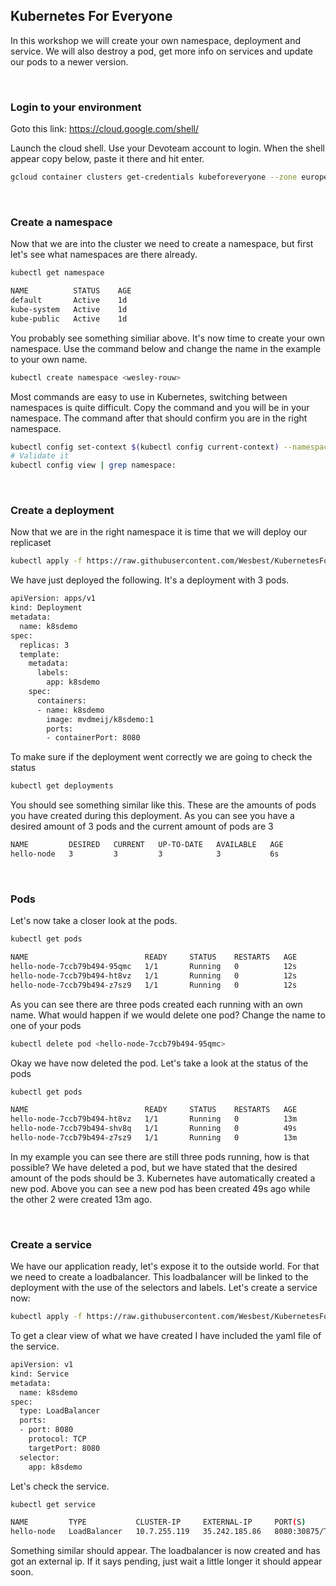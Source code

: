  Kubernetes For Everyone
-----------------------

In this workshop we will create your own namespace, deployment and service. We will also destroy a pod, get more info on services and update our pods to a newer version.

&nbsp;
###  Login to your environment
Goto this link: https://cloud.google.com/shell/

Launch the cloud shell. Use your Devoteam account to login. When the shell appear copy below, paste it there and hit enter.
```bash
gcloud container clusters get-credentials kubeforeveryone --zone europe-west2-a --project dulcet-provider-225307
```

&nbsp;
### Create a namespace
Now that we are into the cluster we need to create a namespace, but first let's see what namespaces are there already.

```bash
kubectl get namespace
```
```bash
NAME          STATUS    AGE
default       Active    1d
kube-system   Active    1d
kube-public   Active    1d
```

You probably see something similiar above. It's now time to create your own namespace. Use the command below and change the name in the example to your own name.

```bash
kubectl create namespace <wesley-rouw>
```
Most commands are easy to use in Kubernetes, switching between namespaces is quite difficult. Copy the command and you will be in your namespace. The command after that should confirm you are in the right namespace.

```bash
kubectl config set-context $(kubectl config current-context) --namespace=wesley-rouw
# Validate it
kubectl config view | grep namespace:
```

&nbsp;
### Create a deployment
Now that we are in the right namespace it is time that we will deploy our replicaset

```bash
kubectl apply -f https://raw.githubusercontent.com/Wesbest/KubernetesForEveryone/master/Training/kubernetes_deployment1.yaml
````
We have just deployed the following. It's a deployment with 3 pods. 
```bash
apiVersion: apps/v1
kind: Deployment
metadata:
  name: k8sdemo
spec:
  replicas: 3
  template:
    metadata:
      labels:
        app: k8sdemo
    spec:
      containers:
      - name: k8sdemo
        image: mvdmeij/k8sdemo:1
        ports:
        - containerPort: 8080
```

To make sure if the deployment went correctly we are going to check the status

```bash
kubectl get deployments
```
You should see something similar like this. These are the amounts of pods you have created during this deployment. As you can see you have a desired amount of 3 pods and the current amount of pods are 3

```bash
NAME         DESIRED   CURRENT   UP-TO-DATE   AVAILABLE   AGE
hello-node   3         3         3            3           6s
```
&nbsp;
### Pods
Let's now take a closer look at the pods. 
```bash
kubectl get pods
```

```bash
NAME                          READY     STATUS    RESTARTS   AGE
hello-node-7ccb79b494-95qmc   1/1       Running   0          12s
hello-node-7ccb79b494-ht8vz   1/1       Running   0          12s
hello-node-7ccb79b494-z7sz9   1/1       Running   0          12s
```
As you can see there are three pods created each running with an own name. What would happen if we would delete one pod? Change the name to one of your pods

```bash
kubectl delete pod <hello-node-7ccb79b494-95qmc>
```

Okay we have now deleted the pod. Let's take a look at the status of the pods

```bash
kubectl get pods
```

```bash
NAME                          READY     STATUS    RESTARTS   AGE
hello-node-7ccb79b494-ht8vz   1/1       Running   0          13m
hello-node-7ccb79b494-shv8q   1/1       Running   0          49s
hello-node-7ccb79b494-z7sz9   1/1       Running   0          13m
```
In my example you can see there are still three pods running, how is that possible? We have deleted a pod, but we have stated that the desired amount of the pods should be 3. Kubernetes have automatically created a new pod. Above you can see a new pod has been created 49s ago while the other 2 were created 13m ago. 

&nbsp;
### Create a service
We have our application ready, let's expose it to the outside world. For that we need to create a loadbalancer. This loadbalancer will be linked to the deployment with the use of the selectors and labels. Let's create a service now:

```bash
kubectl apply -f https://raw.githubusercontent.com/Wesbest/KubernetesForEveryone/master/Training/kubernetes_service1.yaml
```
To get a clear view of what we have created I have included the yaml file of the service. 

```bash
apiVersion: v1
kind: Service
metadata:
  name: k8sdemo
spec:
  type: LoadBalancer
  ports:
  - port: 8080
    protocol: TCP
    targetPort: 8080
  selector:
    app: k8sdemo
```
Let's check the service.

```bash
kubectl get service
```

```bash
NAME         TYPE           CLUSTER-IP     EXTERNAL-IP     PORT(S)          AGE
hello-node   LoadBalancer   10.7.255.119   35.242.185.86   8080:30875/TCP   1m
```
Something similar should appear. The loadbalancer is now created and has got an external ip. If it says pending, just wait a little longer it should appear soon.
